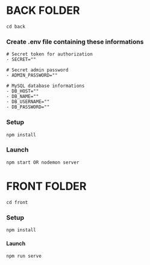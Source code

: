 # BACK FOLDER
```
cd back
```

### Create .env file containing these informations
```
# Secret token for authorization
- SECRET=""

# Secret admin password
- ADMIN_PASSWORD=""

# MySQL database informations
- DB_HOST=""
- DB_NAME=""
- DB_USERNAME=""
- DB_PASSWORD=""
```

### Setup
```
npm install
```

### Launch
```
npm start OR nodemon server
```

# FRONT FOLDER
```
cd front
```

### Setup
```
npm install
```

#### Launch
```
npm run serve
```
